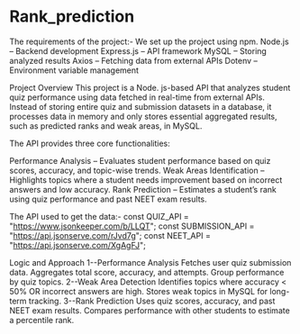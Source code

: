 # Rank_prediction

The requirements of the project:-
We set up the project using npm. 
Node.js – Backend development
Express.js – API framework
MySQL – Storing analyzed results
Axios – Fetching data from external APIs
Dotenv – Environment variable management

Project Overview
This project is a Node. js-based API that analyzes student quiz performance using data fetched in real-time from external APIs. Instead of storing entire quiz and submission datasets in a database, it processes data in memory and only stores essential aggregated results, such as predicted ranks and weak areas, in MySQL.

The API provides three core functionalities:

Performance Analysis – Evaluates student performance based on quiz scores, accuracy, and topic-wise trends.
Weak Areas Identification – Highlights topics where a student needs improvement based on incorrect answers and low accuracy.
Rank Prediction – Estimates a student’s rank using quiz performance and past NEET exam results.


The API used to get the data:-
const QUIZ_API = "https://www.jsonkeeper.com/b/LLQT";
const SUBMISSION_API = "https://api.jsonserve.com/rJvd7g";
const NEET_API = "https://api.jsonserve.com/XgAgFJ";

Logic and Approach
1--Performance Analysis
Fetches user quiz submission data.
Aggregates total score, accuracy, and attempts.
Group performance by quiz topics.
2️--Weak Area Detection
Identifies topics where accuracy < 50% OR incorrect answers are high.
Stores weak topics in MySQL for long-term tracking.
3--Rank Prediction
Uses quiz scores, accuracy, and past NEET exam results.
Compares performance with other students to estimate a percentile rank.

